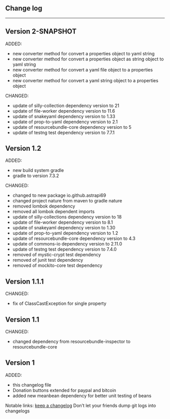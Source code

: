 ## Change log
----------------------

Version 2-SNAPSHOT
-------------

ADDED:

- new converter method for convert a properties object to yaml string
- new converter method for convert a properties object as string object to yaml string
- new converter method for convert a yaml file object to a properties object
- new converter method for convert a yaml string object to a properties object

CHANGED:

- update of silly-collection dependency version to 21
- update of file-worker dependency version to 11.6
- update of snakeyaml dependency version to 1.33
- update of prop-to-yaml dependency version to 2.1
- update of resourcebundle-core dependency version to 5
- update of testng test dependency version to 7.7.1

Version 1.2
-------------

ADDED:

- new build system gradle
- gradle to version 7.3.2


CHANGED:

- changed to new package io.github.astrapi69
- changed project nature from maven to gradle nature
- removed lombok dependency
- removed all lombok dependent imports
- update of silly-collections dependency version to 18
- update of file-worker dependency version to 8.1
- update of snakeyaml dependency version to 1.30
- update of prop-to-yaml dependency version to 1.2
- update of resourcebundle-core dependency version to 4.3
- update of commons-io dependency version to 2.11.0
- update of testng test dependency version to 7.4.0
- removed of mystic-crypt test dependency
- removed of junit test dependency
- removed of mockito-core test dependency

Version 1.1.1
-------------

CHANGED:

- fix of ClassCastException for single property

Version 1.1
-------------

CHANGED:

- changed dependency from resourcebundle-inspector to resourcebundle-core

Version 1
-------------

ADDED:

- this changelog file
- Donation buttons extended for paypal and bitcoin
- added new meanbean dependency for better unit testing of beans

Notable links:
[keep a changelog](http://keepachangelog.com/en/1.0.0/) Don’t let your friends dump git logs into changelogs
